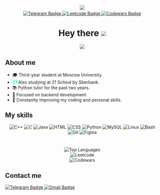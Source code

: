 <div align="center">
  <img src="https://i.giphy.com/media/v1.Y2lkPTc5MGI3NjExeWk3NW03ZzhmbmpjdzFtcjNzcmJiZWU1YW55aHk4OHZyemRvOHVpbCZlcD12MV9pbnRlcm5hbF9naWZfYnlfaWQmY3Q9cw/b88QlTSTsj3bEHQyZf/giphy.gif" width="100">
</div>

<div align="center">
  <a href="https://t.me/yokkochka">
    <img src="https://img.shields.io/badge/Telegram-0088cc?logo=telegram&logoColor=white&style=for-the-badge" alt="Telegram Badge"/>
  </a>
  <a href="https://leetcode.com/u/Yokkochka/">
    <img src="https://img.shields.io/badge/Leetcode-1b2024?logo=leetcode&logoColor=d8963d&style=for-the-badge" alt="Leetcode Badge"/>
  </a>
  <a href="https://www.codewars.com/users/Yokkochka">
    <img src="https://img.shields.io/badge/Codewars-b84b37?logo=codewars&logoColor=14191d&style=for-the-badge" alt="Codewars Badge"/>
  </a>
</div>

<h1 align="center">
  Hey there
  <img src="https://media.giphy.com/media/hvRJCLFzcasrR4ia7z/giphy.gif" width="30px"/>
</h1>

<div align="center">
  <img src="https://i.giphy.com/media/v1.Y2lkPTc5MGI3NjExcWozNmE2enFpcGxuemplcnlnM2tvc3N0dHc0OWcxMDUzMWl1YWVhMyZlcD12MV9pbnRlcm5hbF9naWZfYnlfaWQmY3Q9Zw/LMcB8XospGZO8UQq87/giphy.gif" width="600">
</div>

## About me

- 🎓 Third-year student at Moscow University.
- <img src="./materials/21_logo.png" width="15" height="15" alt="21 School"/> Also studying at 21 School by Sberbank.
- 📚 Python tutor for the past two years.
- 🔧 Focused on backend development.
- 🚀 Constantly improving my coding and personal skills.



##  My skills

<div align="center">
  <img src="https://cdn.jsdelivr.net/gh/devicons/devicon/icons/cplusplus/cplusplus-original.svg" width="50" height="50" alt="C++"/>
  <img src="https://cdn.jsdelivr.net/gh/devicons/devicon/icons/c/c-original.svg" width="50" height="50" alt="C"/>
  <img src="https://cdn.jsdelivr.net/gh/devicons/devicon/icons/java/java-original.svg" width="50" height="50" alt="Java"/>
  <img src="https://cdn.jsdelivr.net/gh/devicons/devicon/icons/html5/html5-original.svg" width="50" height="50" alt="HTML"/>
  <img src="https://cdn.jsdelivr.net/gh/devicons/devicon/icons/css3/css3-original.svg" width="50" height="50" alt="CSS"/>
  <img src="https://cdn.jsdelivr.net/gh/devicons/devicon/icons/python/python-original.svg" width="50" height="50" alt="Python"/>
  <img src="https://cdn.jsdelivr.net/gh/devicons/devicon/icons/mysql/mysql-original.svg" width="50" height="50" alt="MySQL"/>
  <img src="https://cdn.jsdelivr.net/gh/devicons/devicon/icons/linux/linux-original.svg" width="50" height="50" alt="Linux"/>
  <img src="https://cdn.jsdelivr.net/gh/devicons/devicon/icons/bash/bash-original.svg" width="50" height="50" alt="Bash"/>
  <img src="https://cdn.jsdelivr.net/gh/devicons/devicon/icons/git/git-original.svg" width="50" height="50" alt="Git"/>
  <img src="https://cdn.jsdelivr.net/gh/devicons/devicon/icons/figma/figma-original.svg" width="50" height="50" alt="Figma"/>
 


</div>

<div align="center">
    <h1></h1>
    <img width=500 align=center src="https://github-readme-stats.vercel.app/api/top-langs/?username=yokkochka&layout=compact&timestamp=2024-08-23?timestamp=DATE" alt="Top Languages" />
</div>

<div align = center>
    <img src="https://leetcard.jacoblin.cool/yokkochka" alt="Leetcode" />
</div>

<div align = center>
    <img src="https://www.codewars.com/users/Yokkochka/badges/large" alt="Codewars" />
</div>


##  Contact me
<div>
  <a href="https://t.me/yokkochka">
    <img src="https://img.shields.io/badge/Telegram-0088cc?logo=telegram&logoColor=white&style=for-the-badge" alt="Telegram Badge"/>
  </a>
  <a href="mailto:ulyana.yunusova@bk.ru">
    <img src="https://img.shields.io/badge/Gmail-ff0000?logo=gmail&logoColor=white&style=for-the-badge" alt="Gmail Badge"/>
 </a>
</div>
